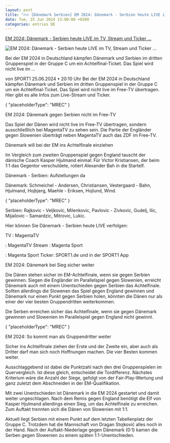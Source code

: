 ```yaml
---
layout: post
title: "🔥🔥 [Dänemark Serbien] EM 2024: Dänemark - Serbien heute LIVE im TV, Stream und Ticker ..."
date: Tue, 25 Jun 2024 13:00:00 +0200
categories: entries DE
---
```

[EM 2024: Dänemark - Serbien heute LIVE im TV, Stream und Ticker ...](https://www.sport1.de/news/fussball/em/2024/06/em-2024-danemark-serbien-live-im-tv-stream-und-ticker)

![EM 2024: Dänemark - Serbien heute LIVE im TV, Stream und Ticker ...](https://reshape.sport1.de/c/t/e07f80ab-3cab-40a0-9145-6be6191a20e4/1200x630)

Bei der EM 2024 in Deutschland kämpfen Dänemark und Serbien im dritten Gruppenspiel in der Gruppe C um ein Achtelfinal-Ticket. Das Spiel wird nicht live im ...

von SPORT1 25.06.2024 • 20:10 Uhr Bei der EM 2024 in Deutschland kämpfen Dänemark und Serbien im dritten Gruppenspiel in der Gruppe C um ein Achtelfinal-Ticket. Das Spiel wird nicht live im Free-TV übertragen. Hier gibt es alle Infos zum Live-Stream und Ticker.

{ "placeholderType": "MREC" }

EM 2024: Dänemark gegen Serbien nicht im Free-TV

Das Spiel der Dänen wird nicht live im Free-TV übertragen, sondern ausschließlich bei MagentaTV zu sehen sein. Die Partie der Engländer gegen Slowenien überträgt neben MagentaTV auch das ZDF im Free-TV.

Dänemark will bei der EM ins Achtelfinale einziehen

Im Vergleich zum zweiten Gruppenspiel gegen England tauscht der dänische Coach Kasper Hjulmand einmal: Für Victor Kristiansen, der beim 1:1 das Gegentor verschuldete, rotiert Alexander Bah in die Startelf.

Dänemark - Serbien: Aufstellungen da

Dänemark: Schmeichel - Andersen, Christiansen, Vestergaard - Bahn, Hjulmand, Hojbjerg, Maehle - Eriksen, Hojlund, Wind.

{ "placeholderType": "MREC" }

Serbien: Rajkovic - Veljkovic, Milenkovic, Pavlovic - Zivkovic, Gudelj, Ilic, Mijailovic - Samardzic, Mitrovic, Lukic.

Hier können Sie Dänemark - Serbien heute LIVE verfolgen:

TV : MagentaTV

: MagentaTV Stream : Magenta Sport

: Magenta Sport Ticker: SPORT1.de und in der SPORT1 App

EM 2024: Dänemark bei Sieg sicher weiter

Die Dänen stehen sicher im EM-Achtelfinale, wenn sie gegen Serbien gewinnen. Siegen die Engländer im Parallelspiel gegen Slowenien, erreicht Dänemark auch mit einem Unentschieden gegen Serbien das Achtelfinale. Sollten allerdings die Slowenen das Spiel gegen England gewinnen und Dänemark nur einen Punkt gegen Serbien holen, könnten die Dänen nur als einer der vier besten Gruppendritten weiterkommen.

Die Serben erreichen sicher das Achtelfinale, wenn sie gegen Dänemark gewinnen und Slowenien im Parallelspiel gegen England nicht gewinnt.

{ "placeholderType": "MREC" }

EM 2024: So kommt man als Gruppendritter weiter

Sicher ins Achtelfinale ziehen der Erste und der Zweite ein, aber auch als Dritter darf man sich noch Hoffnungen machen. Die vier Besten kommen weiter.

Ausschlaggebend ist dabei die Punktzahl nach den drei Gruppenspielen im Quervergleich. Ist diese gleich, entscheidet die Tordifferenz. Nächstes Kriterium wäre die Anzahl der Siege, gefolgt von der Fair-Play-Wertung und ganz zuletzt dem Abschneiden in der EM-Qualifikation.

Mit zwei Unentschieden ist Dänemark in die EM 2024 gestartet und damit weiter ungeschlagen. Nach dem Remis gegen England benötigt die Elf von Kasper Hjulmand allerdings einen Sieg, um das Achtelfinale zu erreichen. Zum Auftakt trennten sich die Dänen von Slowenien mit 1:1.

Aktuell liegt Serbien mit einem Punkt auf dem letzten Tabellenplatz der Gruppe C. Trotzdem hat die Mannschaft von Dragan Stojković alles noch in der Hand. Nach der Auftakt-Niederlage gegen Dänemark (0:1) kamen die Serben gegen Slowenien zu einem späten 1:1-Unentschieden.

